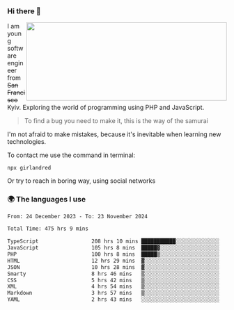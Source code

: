 ### Hi there 👋  

<img align='right' src="https://github-readme-stats.vercel.app/api?username=girlandred&count_private=true&show_icons=true&include_all_commits=true&hide_rank=true&hide_title=true&theme=buefy&card_width=300" width=460 height=180>


I am young software engineer from ~~San Francisco~~ Kyiv. Exploring the world of programming using PHP and JavaScript.


> To find a bug you need to make it, this is the way of the samurai



I'm not afraid to make mistakes, because it's inevitable when learning new technologies.

To contact me use the command in terminal:

```
npx girlandred
```

Or try to reach in boring way, using social networks


### 🌍 The languages I use

<!--START_SECTION:waka-->

```txt
From: 24 December 2023 - To: 23 November 2024

Total Time: 475 hrs 9 mins

TypeScript                 208 hrs 10 mins ███████████░░░░░░░░░░░░░░   43.80 %
JavaScript                 105 hrs 8 mins  █████▓░░░░░░░░░░░░░░░░░░░   22.12 %
PHP                        100 hrs 8 mins  █████▒░░░░░░░░░░░░░░░░░░░   21.07 %
HTML                       12 hrs 29 mins  ▓░░░░░░░░░░░░░░░░░░░░░░░░   02.63 %
JSON                       10 hrs 28 mins  ▓░░░░░░░░░░░░░░░░░░░░░░░░   02.20 %
Smarty                     8 hrs 46 mins   ▒░░░░░░░░░░░░░░░░░░░░░░░░   01.85 %
CSS                        5 hrs 42 mins   ▒░░░░░░░░░░░░░░░░░░░░░░░░   01.20 %
XML                        4 hrs 54 mins   ▒░░░░░░░░░░░░░░░░░░░░░░░░   01.03 %
Markdown                   3 hrs 57 mins   ▒░░░░░░░░░░░░░░░░░░░░░░░░   00.83 %
YAML                       2 hrs 43 mins   ░░░░░░░░░░░░░░░░░░░░░░░░░   00.57 %
```

<!--END_SECTION:waka-->
